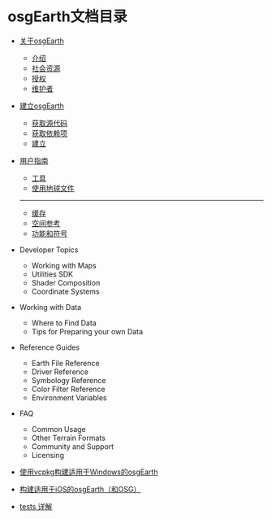 
# osgEarth文档目录

  * [关于osgEarth](./AboutOsgEarth.md)
    * [介绍](./AboutOsgEarth.md#介绍)
    * [社会资源](./AboutOsgEarth.md#社会资源)
    * [授权](./AboutOsgEarth.md#授权)
    * [维护者](./AboutOsgEarth.md#维护者)
  * [建立osgEarth](./BuildingOsgEarth.md)
    * [获取源代码](./BuildingOsgEarth.md#获取源代码)
    * [获取依赖项](./BuildingOsgEarth.md#获取依赖项)
    * [建立](./BuildingOsgEarth.md#建立)
  * [用户指南](./UserGuide.md)
    * [工具](./UserGuide/Tools.md)
    * [使用地球文件](./UserGuide/UsingEarthFiles.md)
    -------------------------------------
    * [缓存](./UserGuide/Caching.md)
    * [空间参考](./UserGuide/SpatialReference.md)
    * [功能和符号](./UserGuide/FeaturesandSymbology.md)
  * Developer Topics
    * Working with Maps
    * Utilities SDK
    * Shader Composition
    * Coordinate Systems
  * Working with Data
    * Where to Find Data
    * Tips for Preparing your own Data
  * Reference Guides
    * Earth File Reference
    * Driver Reference
    * Symbology Reference
    * Color Filter Reference
    * Environment Variables
  * FAQ
    * Common Usage
    * Other Terrain Formats
    * Community and Support
    * Licensing

  * [使用vcpkg构建适用于Windows的osgEarth](./vcpkg.md)
  * [构建适用于iOS的osgEarth（和OSG）](./ios.md)
  * [tests 详解](./tests.md)
